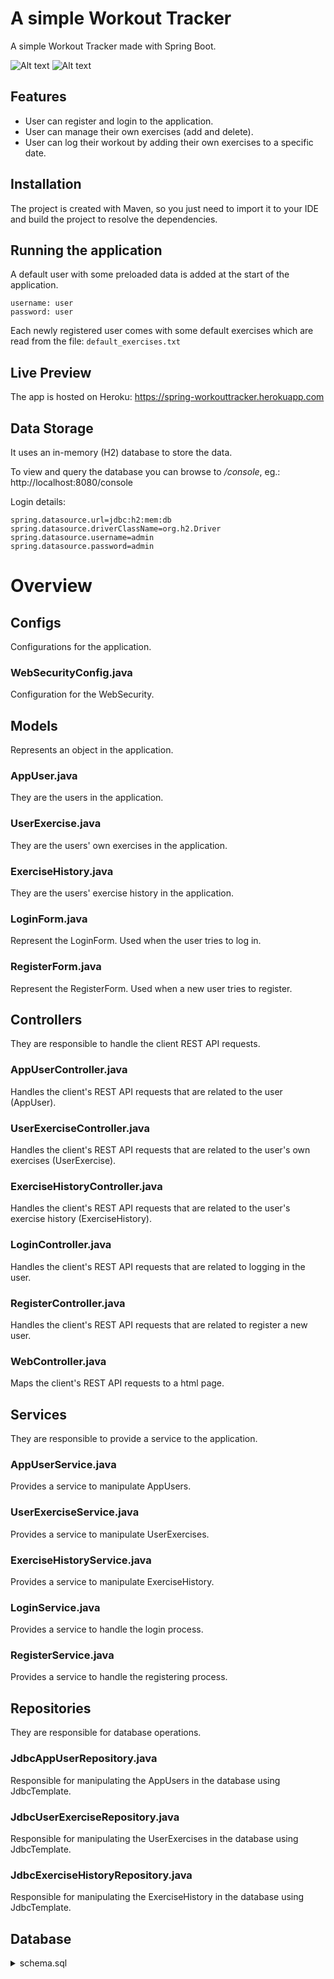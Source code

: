 # A simple Workout Tracker

A simple Workout Tracker made with Spring Boot. 

![Alt text](screenshot1.jpg?raw=true "Workout Tracker")
![Alt text](screenshot2.jpg?raw=true "Workout Tracker")

## Features
- User can register and login to the application.
- User can manage their own exercises (add and delete).
- User can log their workout by adding their own exercises to a specific date.

## Installation 
The project is created with Maven, so you just need to import it to your IDE and build the project to resolve the dependencies.

## Running the application

A default user with some preloaded data is added at the start of the application.

```
username: user
password: user
```

Each newly registered user comes with some default exercises which are read from the file: ```default_exercises.txt```

## Live Preview
The app is hosted on Heroku: https://spring-workouttracker.herokuapp.com

## Data Storage
It uses an in-memory (H2) database to store the data.

To view and query the database you can browse to */console*, eg.: http://localhost:8080/console

Login details:
```
spring.datasource.url=jdbc:h2:mem:db
spring.datasource.driverClassName=org.h2.Driver
spring.datasource.username=admin
spring.datasource.password=admin
```

# Overview

## Configs
Configurations for the application.

### WebSecurityConfig.java
Configuration for the WebSecurity.

## Models
Represents an object in the application.

### AppUser.java
They are the users in the application.

### UserExercise.java
They are the users' own exercises in the application.

### ExerciseHistory.java
They are the users' exercise history in the application.

### LoginForm.java
Represent the LoginForm. Used when the user tries to log in.

### RegisterForm.java
Represent the RegisterForm. Used when a new user tries to register.

## Controllers
They are responsible to handle the client REST API requests.

### AppUserController.java
Handles the client's REST API requests that are related to the user (AppUser).

### UserExerciseController.java
Handles the client's REST API requests that are related to the user's own exercises (UserExercise).

### ExerciseHistoryController.java
Handles the client's REST API requests that are related to the user's exercise history (ExerciseHistory).

### LoginController.java
Handles the client's REST API requests that are related to logging in the user.

### RegisterController.java
Handles the client's REST API requests that are related to register a new user.

### WebController.java
Maps the client's REST API requests to a html page.

## Services
They are responsible to provide a service to the application.

### AppUserService.java
Provides a service to manipulate AppUsers.

### UserExerciseService.java
Provides a service to manipulate UserExercises.

### ExerciseHistoryService.java
Provides a service to manipulate ExerciseHistory.

### LoginService.java
Provides a service to handle the login process.

### RegisterService.java
Provides a service to handle the registering process.

## Repositories
They are responsible for database operations.

### JdbcAppUserRepository.java 
Responsible for manipulating the AppUsers in the database using JdbcTemplate.

### JdbcUserExerciseRepository.java
Responsible for manipulating the UserExercises in the database using JdbcTemplate.

### JdbcExerciseHistoryRepository.java
Responsible for manipulating the ExerciseHistory in the database using JdbcTemplate.

## Database

<details><summary>schema.sql</summary>
<p>

```
CREATE TABLE appuser (
	id INT NOT NULL AUTO_INCREMENT,
	username VARCHAR(16) NOT NULL,
	password VARCHAR(16) NOT NULL,
	rolename VARCHAR(16) NOT NULL,
	PRIMARY KEY (id)
);

CREATE TABLE user_exercise (
	id INT NOT NULL AUTO_INCREMENT,
	name VARCHAR(32) NOT NULL,
	userId INT NOT NULL,	
	PRIMARY KEY (id),
	FOREIGN KEY (userId) REFERENCES appuser(id)
);

CREATE TABLE exercise_history (
	id INT NOT NULL AUTO_INCREMENT,
	userId INT NOT NULL,
	userExerciseId INT NOT NULL,
	weight INT,
	reps INT NOT NULL,
	exercise_date VARCHAR(16) NOT NULL,
	PRIMARY KEY (id),
	FOREIGN KEY (userId) REFERENCES appuser(id),
	FOREIGN KEY (userExerciseId) REFERENCES user_exercise(id)
);
```
</p>
</details>
